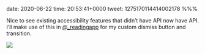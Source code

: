 date: 2020-06-22
time: 20:53:41+0000
tweet: 1275170114414002178
%%%

Nice to see existing accessibility features that didn’t have API now have API. I’ll make use of this in [@_readingapp](https://twitter.com/_readingapp) for my custom dismiss button and transition.

![](EbJQdURXgAIocZU.jpg)
